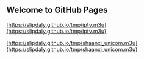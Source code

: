 ## Welcome to GitHub Pages

[https://slipdaly.github.io/tmp/iptv.m3u](https://slipdaly.github.io/tmp/iptv.m3u) 

[https://slipdaly.github.io/tmp/shaanxi_unicom.m3u](https://slipdaly.github.io/tmp/shaanxi_unicom.m3u)
